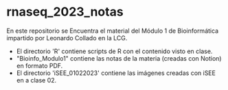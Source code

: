 # rnaseq_2023_notas

En este repositorio se Encuentra el material del Módulo 1 de Bioinformática impartido por Leonardo Collado en la LCG.

* El directorio 'R' contiene scripts de R con el contenido visto en clase.
* "Bioinfo_Modulo1" contiene las notas de la materia (creadas con Notion) en formato PDF.
* El directorio 'iSEE_01022023' contiene las imágenes creadas con iSEE en a clase 02.
